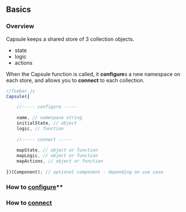 ## Basics
### Overview

Capsule keeps a shared store of 3 collection objects. 
- state
- logic
- actions

When the Capsule function is called, it **configure**s a new namespace on each store, and allows you to **connect** to each collection.
```js
//foobar.js
Capsule({

    //----- configure -----
    
    name, // namespace string
    initialState, // object
    logic, // function
    
    //----- connect -----
    
    mapState, // object or function
    mapLogic, // object or function
    mapActions, // object or function
    
})(Component); // optional component - depending on use case
```

### How to [configure](https://github.com/iosio/capsule/blob/master/docs/basics/configure.md)**
### How to [connect](https://github.com/iosio/capsule/blob/master/docs/basics/connect.md)
